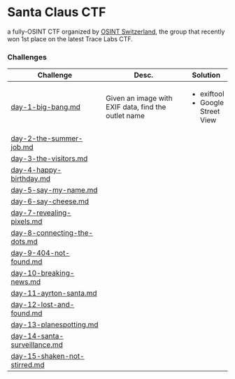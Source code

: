 # Santa Claus CTF

a fully-OSINT CTF organized by [OSINT Switzerland](https://osintswitzerland.ch/), the group that recently won 1st place on the latest Trace Labs CTF.

### Challenges

<table><thead><tr><th width="259">Challenge</th><th width="276">Desc.</th><th>Solution</th></tr></thead><tbody><tr><td><a data-mention href="day-1-big-bang.md">day-1-big-bang.md</a></td><td>Given an image with EXIF data, find the outlet name</td><td><ul><li>exiftool</li><li>Google Street View</li></ul></td></tr><tr><td><a data-mention href="day-2-the-summer-job.md">day-2-the-summer-job.md</a></td><td></td><td></td></tr><tr><td><a data-mention href="day-3-the-visitors.md">day-3-the-visitors.md</a></td><td></td><td></td></tr><tr><td><a data-mention href="day-4-happy-birthday.md">day-4-happy-birthday.md</a></td><td></td><td></td></tr><tr><td><a data-mention href="day-5-say-my-name.md">day-5-say-my-name.md</a></td><td></td><td></td></tr><tr><td><a data-mention href="day-6-say-cheese.md">day-6-say-cheese.md</a></td><td></td><td></td></tr><tr><td><a data-mention href="day-7-revealing-pixels.md">day-7-revealing-pixels.md</a></td><td></td><td></td></tr><tr><td><a data-mention href="day-8-connecting-the-dots.md">day-8-connecting-the-dots.md</a></td><td></td><td></td></tr><tr><td><a data-mention href="day-9-404-not-found.md">day-9-404-not-found.md</a></td><td></td><td></td></tr><tr><td><a data-mention href="day-10-breaking-news.md">day-10-breaking-news.md</a></td><td></td><td></td></tr><tr><td><a data-mention href="day-11-ayrton-santa.md">day-11-ayrton-santa.md</a></td><td></td><td></td></tr><tr><td><a data-mention href="day-12-lost-and-found.md">day-12-lost-and-found.md</a></td><td></td><td></td></tr><tr><td><a data-mention href="day-13-planespotting.md">day-13-planespotting.md</a></td><td></td><td></td></tr><tr><td><a data-mention href="day-14-santa-surveillance.md">day-14-santa-surveillance.md</a></td><td></td><td></td></tr><tr><td><a data-mention href="day-15-shaken-not-stirred.md">day-15-shaken-not-stirred.md</a></td><td></td><td></td></tr></tbody></table>

